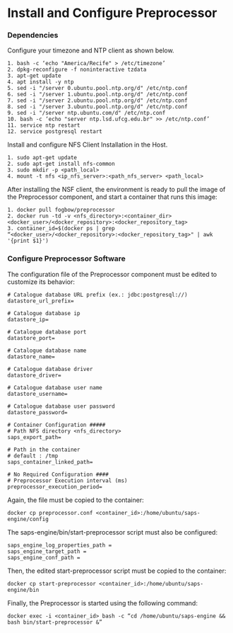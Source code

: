 # Install and Configure Preprocessor

### Dependencies
Configure your timezone and NTP client as shown below.
  ```
  1. bash -c ‘echo "America/Recife" > /etc/timezone’
  2. dpkg-reconfigure -f noninteractive tzdata
  3. apt-get update
  4. apt install -y ntp
  5. sed -i "/server 0.ubuntu.pool.ntp.org/d" /etc/ntp.conf
  6. sed -i "/server 1.ubuntu.pool.ntp.org/d" /etc/ntp.conf
  7. sed -i "/server 2.ubuntu.pool.ntp.org/d" /etc/ntp.conf
  8. sed -i "/server 3.ubuntu.pool.ntp.org/d" /etc/ntp.conf
  9. sed -i "/server ntp.ubuntu.com/d" /etc/ntp.conf
  10. bash -c ‘echo "server ntp.lsd.ufcg.edu.br" >> /etc/ntp.conf’
  11. service ntp restart
  12. service postgresql restart
  ```
Install and configure NFS Client Installation in the Host.
```
1. sudo apt-get update
2. sudo apt-get install nfs-common
3. sudo mkdir -p <path_local>
4. mount -t nfs <ip_nfs_server>:<path_nfs_server> <path_local>
```
After installing the NSF client, the environment is ready to pull the image of the Preprocessor component, and start a container that runs this image:
  ```
  1. docker pull fogbow/preprocessor
  2. docker run -td -v <nfs_directory>:<container_dir> <docker_user>/<docker_repository>:<docker_repository_tag>
  3. container_id=$(docker ps | grep  “<docker_user>/<docker_repository>:<docker_repository_tag>" | awk '{print $1}')
  ```
### Configure Preprocessor Software
The configuration file of the Preprocessor component must be edited to customize its behavior:
```
# Catalogue database URL prefix (ex.: jdbc:postgresql://)
datastore_url_prefix=

# Catalogue database ip
datastore_ip=

# Catalogue database port
datastore_port=

# Catalogue database name
datastore_name=

# Catalogue database driver
datastore_driver=

# Catalogue database user name
datastore_username=

# Catalogue database user password
datastore_password=

# Container Configuration #####
# Path NFS directory <nfs_directory>
saps_export_path=

# Path in the container
# default : /tmp
saps_container_linked_path=

# No Required Configuration ####
# Preprocessor Execution interval (ms)
preprocessor_execution_period=
```
Again, the file must be copied to the container:
```
docker cp preprocessor.conf <container_id>:/home/ubuntu/saps-engine/config
```
The saps-engine/bin/start-preprocessor script must
also be configured:
```
saps_engine_log_properties_path =
saps_engine_target_path =
saps_engine_conf_path =
```
Then, the edited start-preprocessor script must be copied to the container:
```
docker cp start-preprocessor <container_id>:/home/ubuntu/saps-engine/bin
```
Finally, the Preprocessor is started using the following command:
```
docker exec -i <container_id> bash -c “cd /home/ubuntu/saps-engine && bash bin/start-preprocessor &”
```
